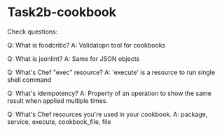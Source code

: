 # Task2b-cookbook

Check questions:

Q: What is foodcritic?
A: Validatopn tool for cookbooks

Q: What is jsonlint?
A: Same for JSON objects

Q: What's Chef "exec" resource?
A: 'execute' is a resource to run single shell command

Q: What's Idempotency?
A: Property of an operation to show the same result when applied multiple
times.

Q: What's Chef resources you're used in your cookbook.
A: package, service, execute, cookbook_file, file
